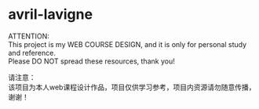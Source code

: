 # avril-lavigne

ATTENTION:  
This project is my WEB COURSE DESIGN, and it is only for personal study and reference.  
Please DO NOT spread these resources, thank you!

请注意：  
该项目为本人web课程设计作品，项目仅供学习参考，项目内资源请勿随意传播，谢谢！
